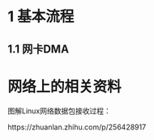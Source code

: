 <h1>1 基本流程 </h1>
<h2>1.1 网卡DMA </h2>



<h1> 网络上的相关资料</h1>

<p> 图解Linux网络数据包接收过程：</p>
https://zhuanlan.zhihu.com/p/256428917


